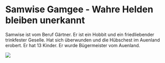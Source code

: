 # Samwise Gamgee - Wahre Helden bleiben unerkannt

Samwise ist vom Beruf Gärtner. Er ist ein Hobbit und ein friedliebender trinkfester Geselle. Hat sich überwunden und die Hübschest im Auenland erobert. Er hat 13 Kinder. Er wurde Bügermeister vom Auenland.

<img src="https://s3.xopic.de/openhpi-public/courses/7cZWaATaTjbQ4phWCr6tg3/rtfiles/4q6wOLeLWYMu5syPwPlVPR/85002346_267b8e5c6c_o.jpg"/>